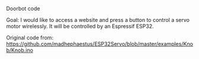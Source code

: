 Doorbot code

Goal:
I would like to access a website and press a button to control a servo motor wirelessly. It will be controlled by an Espressif ESP32.

Original code from: https://github.com/madhephaestus/ESP32Servo/blob/master/examples/Knob/Knob.ino
